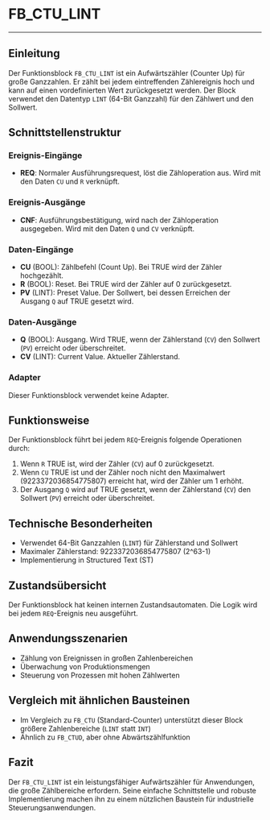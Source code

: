 # FB_CTU_LINT

* * * * * * * * * *
## Einleitung
Der Funktionsblock `FB_CTU_LINT` ist ein Aufwärtszähler (Counter Up) für große Ganzzahlen. Er zählt bei jedem eintreffenden Zählereignis hoch und kann auf einen vordefinierten Wert zurückgesetzt werden. Der Block verwendet den Datentyp `LINT` (64-Bit Ganzzahl) für den Zählwert und den Sollwert.

## Schnittstellenstruktur

### **Ereignis-Eingänge**
- **REQ**: Normaler Ausführungsrequest, löst die Zähloperation aus. Wird mit den Daten `CU` und `R` verknüpft.

### **Ereignis-Ausgänge**
- **CNF**: Ausführungsbestätigung, wird nach der Zähloperation ausgegeben. Wird mit den Daten `Q` und `CV` verknüpft.

### **Daten-Eingänge**
- **CU** (BOOL): Zählbefehl (Count Up). Bei TRUE wird der Zähler hochgezählt.
- **R** (BOOL): Reset. Bei TRUE wird der Zähler auf 0 zurückgesetzt.
- **PV** (LINT): Preset Value. Der Sollwert, bei dessen Erreichen der Ausgang `Q` auf TRUE gesetzt wird.

### **Daten-Ausgänge**
- **Q** (BOOL): Ausgang. Wird TRUE, wenn der Zählerstand (`CV`) den Sollwert (`PV`) erreicht oder überschreitet.
- **CV** (LINT): Current Value. Aktueller Zählerstand.

### **Adapter**
Dieser Funktionsblock verwendet keine Adapter.

## Funktionsweise
Der Funktionsblock führt bei jedem `REQ`-Ereignis folgende Operationen durch:
1. Wenn `R` TRUE ist, wird der Zähler (`CV`) auf 0 zurückgesetzt.
2. Wenn `CU` TRUE ist und der Zähler noch nicht den Maximalwert (9223372036854775807) erreicht hat, wird der Zähler um 1 erhöht.
3. Der Ausgang `Q` wird auf TRUE gesetzt, wenn der Zählerstand (`CV`) den Sollwert (`PV`) erreicht oder überschreitet.

## Technische Besonderheiten
- Verwendet 64-Bit Ganzzahlen (`LINT`) für Zählerstand und Sollwert
- Maximaler Zählerstand: 9223372036854775807 (2^63-1)
- Implementierung in Structured Text (ST)

## Zustandsübersicht
Der Funktionsblock hat keinen internen Zustandsautomaten. Die Logik wird bei jedem `REQ`-Ereignis neu ausgeführt.

## Anwendungsszenarien
- Zählung von Ereignissen in großen Zahlenbereichen
- Überwachung von Produktionsmengen
- Steuerung von Prozessen mit hohen Zählwerten

## Vergleich mit ähnlichen Bausteinen
- Im Vergleich zu `FB_CTU` (Standard-Counter) unterstützt dieser Block größere Zahlenbereiche (`LINT` statt `INT`)
- Ähnlich zu `FB_CTUD`, aber ohne Abwärtszählfunktion

## Fazit
Der `FB_CTU_LINT` ist ein leistungsfähiger Aufwärtszähler für Anwendungen, die große Zählbereiche erfordern. Seine einfache Schnittstelle und robuste Implementierung machen ihn zu einem nützlichen Baustein für industrielle Steuerungsanwendungen.